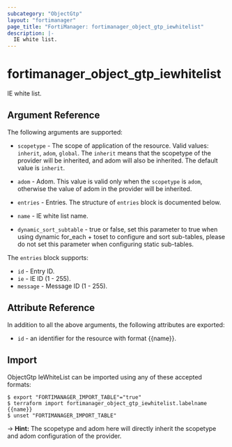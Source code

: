 ```yaml
---
subcategory: "ObjectGtp"
layout: "fortimanager"
page_title: "FortiManager: fortimanager_object_gtp_iewhitelist"
description: |-
  IE white list.
---
```


# fortimanager_object_gtp_iewhitelist
IE white list.

## Argument Reference


The following arguments are supported:

* `scopetype` - The scope of application of the resource. Valid values: `inherit`, `adom`, `global`. The `inherit` means that the scopetype of the provider will be inherited, and adom will also be inherited. The default value is `inherit`.
* `adom` - Adom. This value is valid only when the `scopetype` is `adom`, otherwise the value of adom in the provider will be inherited.

* `entries` - Entries. The structure of `entries` block is documented below.
* `name` - IE white list name.
* `dynamic_sort_subtable` - true or false, set this parameter to true when using dynamic for_each + toset to configure and sort sub-tables, please do not set this parameter when configuring static sub-tables.

The `entries` block supports:

* `id` - Entry ID.
* `ie` - IE ID (1 - 255).
* `message` - Message ID (1 - 255).


## Attribute Reference

In addition to all the above arguments, the following attributes are exported:
* `id` - an identifier for the resource with format {{name}}.

## Import

ObjectGtp IeWhiteList can be imported using any of these accepted formats:
```
$ export "FORTIMANAGER_IMPORT_TABLE"="true"
$ terraform import fortimanager_object_gtp_iewhitelist.labelname {{name}}
$ unset "FORTIMANAGER_IMPORT_TABLE"
```
-> **Hint:** The scopetype and adom here will directly inherit the scopetype and adom configuration of the provider.
